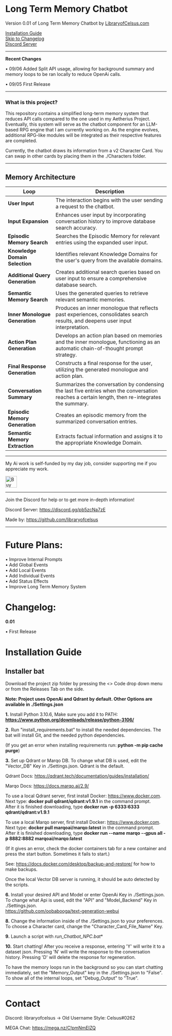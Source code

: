 # Long Term Memory Chatbot
Version 0.01 of Long Term Memory Chatbot by [LibraryofCelsus.com](https://www.libraryofcelsus.com)  
  
[Installation Guide](#installation-guide)  
[Skip to Changelog](#changelog)  
[Discord Server](https://discord.gg/pb5zcNa7zE)

------
**Recent Changes**

• 09/06 Added Split API usage, allowing for background summary and memory loops to be ran locally to reduce OpenAi calls.

• 09/05 First Release

------

### What is this project?

This repository contains a simplified long-term memory system that reduces API calls compared to the one used in my Aetherius Project. Eventually, this system will serve as the chatbot component for an LLM-based RPG engine that I am currently working on. As the engine evolves, additional RPG-like modules will be integrated as their respective features are completed.

Currently, the chatbot draws its information from a v2 Character Card.  You can swap in other cards by placing them in the ./Characters folder.


------

## Memory Architecture

| Loop                           | Description                                                                                                        |
| ------------------------------ | ------------------------------------------------------------------------------------------------------------------ |
| **User Input**                 | The interaction begins with the user sending a request to the chatbot.                                              |
| **Input Expansion**            | Enhances user input by incorporating conversation history to improve database search accuracy.                      |
| **Episodic Memory Search**     | Searches the Episodic Memory for relevant entries using the expanded user input.                                    |
| **Knowledge Domain Selection** | Identifies relevant Knowledge Domains for the user's query from the available domains.                              |
| **Additional Query Generation**| Creates additional search queries based on user input to ensure a comprehensive database search.                    |
| **Semantic Memory Search**     | Uses the generated queries to retrieve relevant semantic memories.                                                  |
| **Inner Monologue Generation** | Produces an inner monologue that reflects past experiences, consolidates search results, and deepens user input interpretation. |
| **Action Plan Generation**     | Develops an action plan based on memories and the inner monologue, functioning as an automatic chain-of-thought prompt strategy. |
| **Final Response Generation**  | Constructs a final response for the user, utilizing the generated monologue and action plan.                        |
| **Conversation Summary**       | Summarizes the conversation by condensing the last five entries when the conversation reaches a certain length, then re-integrates the summary. |
| **Episodic Memory Generation** | Creates an episodic memory from the summarized conversation entries.                                                |
| **Semantic Memory Extraction** | Extracts factual information and assigns it to the appropriate Knowledge Domain.                                    |


------


My Ai work is self-funded by my day job, consider supporting me if you appreciate my work.

<a href='https://ko-fi.com/libraryofcelsus' target='_blank'><img height='36' style='border:0px;height:36px;' src='https://storage.ko-fi.com/cdn/kofi3.png?v=3' border='0' alt='Buy Me a Coffee at ko-fi.com' /></a>

------

Join the Discord for help or to get more in-depth information!

Discord Server: https://discord.gg/pb5zcNa7zE

Made by: https://github.com/libraryofcelsus


------
# Future Plans:  
• Improve Internal Prompts   
• Add Global Events    
• Add Local Events  
• Add Individual Events  
• Add Status Effects   
• Improve Long Term Memory System  

# Changelog: 
**0.01** 

• First Release  


# Installation Guide

## Installer bat

Download the project zip folder by pressing the <> Code drop down menu or from the Releases Tab on the side.  

**Note: Project uses OpenAi and Qdrant by default.  Other Options are available in ./Settings.json**  

**1.** Install Python 3.10.6, Make sure you add it to PATH: **https://www.python.org/downloads/release/python-3106/**  

**2.** Run "install_requirements.bat" to install the needed dependencies.  The bat will install Git, and the needed python dependencies.    

(If you get an error when installing requirements run: **python -m pip cache purge**)  

**3.** Set up Qdrant or Marqo DB.  To change what DB is used, edit the "Vector_DB" Key in ./Settings.json.  Qdrant is the default.  

Qdrant Docs: https://qdrant.tech/documentation/guides/installation/    

Marqo Docs: https://docs.marqo.ai/2.9/  

To use a local Qdrant server, first install Docker: https://www.docker.com.   
Next type: **docker pull qdrant/qdrant:v1.9.1** in the command prompt.   
After it is finished downloading, type **docker run -p 6333:6333 qdrant/qdrant:v1.9.1**  

To use a local Marqo server, first install Docker: https://www.docker.com.  
Next type: **docker pull marqoai/marqo:latest** in the command prompt.  
After it is finished downloading, type **docker run --name marqo --gpus all -p 8882:8882 marqoai/marqo:latest**   

(If it gives an error, check the docker containers tab for a new container and press the start button.  Sometimes it fails to start.)  

See: https://docs.docker.com/desktop/backup-and-restore/ for how to make backups.   

Once the local Vector DB server is running, it should be auto detected by the scripts.   

**6.** Install your desired API and Model or enter OpenAi Key in ./Settings.json.  To change what Api is used, edit the "API" and "Model_Backend" Key in ./Settings.json.  
https://github.com/oobabooga/text-generation-webui   

**8.** Change the information inside of the ./Settings.json to your preferences.   To choose a Character card, change the "Character_Card_File_Name" Key.  

**9.** Launch a script with **run_Chatbot_NPC*.bat**    

**10.** Start chatting!   After you receive a response, entering 'Y' will write it to a dataset json.  Pressing 'N' will write the response to the conversation history. Pressing 'D' will delete the response for regeneration.  
  
To have the memory loops run in the background so you can start chatting immediately, set the "Memory_Output" key in the ./Settings.json to "False".  To show all of the internal loops, set "Debug_Output" to "True".  



-----

# Contact
Discord: libraryofcelsus      -> Old Username Style: Celsus#0262  

MEGA Chat: https://mega.nz/C!pmNmEIZQ 
